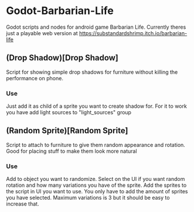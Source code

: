 # Godot-Barbarian-Life
Godot scripts and nodes for android game Barbarian Life. Currently theres just a playable web version at https://substandardshrimp.itch.io/barbarian-life

## (Drop Shadow)[Drop Shadow]
Script for showing simple drop shadows for furniture without killing the performance on phone. 
### Use
Just add it as child of a sprite you want to create shadow for. For it to work you have add light sources to "light_sources" group

## (Random Sprite)[Random Sprite]
Script to attach to furniture to give them random appearance and rotation. Good for placing stuff to make them look more natural
### Use
Add to object you want to randomize. Select on the UI if you want random rotation and how many variations you have of the sprite. Add the sprites to the script in UI you want to use. You only have to add the amount of sprites you have selected. Maximum variations is 3 but it should be easy to increase that.